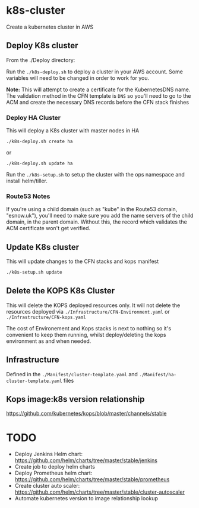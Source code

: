 # k8s-cluster

Create a kubernetes cluster in AWS

## Deploy K8s cluster

From the ./Deploy directory:

Run the `./k8s-deploy.sh` to deploy a cluster in your AWS account. Some variables will need to be changed in order to work for you.

**Note:** This will attempt to create a certificate for the KubernetesDNS name. The validation method in the CFN template is `DNS` so you'll need to go to the ACM and create the necessary DNS records before the CFN stack finishes

### Deploy HA Cluster

This will deploy a K8s cluster with master nodes in HA

`./k8s-deploy.sh create ha`

or 

`./k8s-deploy.sh update ha`

Run the `./k8s-setup.sh` to setup the cluster with the ops namespace and install helm/tiller. 

### Route53 Notes

If you're using a child domain (such as "kube" in the Route53 domain, "esnow.uk"), you'll need to make sure you add the name servers of the child domain, in the parent domain. Without this, the record which validates the ACM certificate won't get verified.

## Update K8s cluster

This will update changes to the CFN stacks and kops manifest

```bash
./k8s-setup.sh update
```

## Delete the KOPS K8s Cluster

This will delete the KOPS deployed resources only. It will not delete the resources deployed via `./Infrastructure/CFN-Environment.yaml` or `./Infrastructure/CFN-kops.yaml`

The cost of Environement and Kops stacks is next to nothing so it's convenient to keep them running, whilst deploy/deleting the kops environment as and when needed.

## Infrastructure

Defined in the `./Manifest/cluster-template.yaml` and `./Manifest/ha-cluster-template.yaml` files

## Kops image:k8s version relationship

https://github.com/kubernetes/kops/blob/master/channels/stable






# TODO
- Deploy Jenkins Helm chart: https://github.com/helm/charts/tree/master/stable/jenkins
- Create job to deploy helm charts
- Deploy Prometheus helm chart: https://github.com/helm/charts/tree/master/stable/prometheus
- Create cluster auto scaler: https://github.com/helm/charts/tree/master/stable/cluster-autoscaler
- Automate kubernetes version to image relationship lookup
